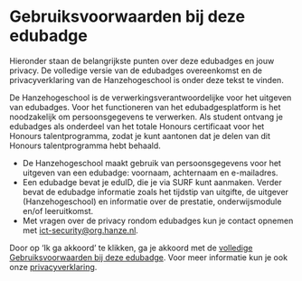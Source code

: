 # Gebruiksvoorwaarden bij deze edubadge

Hieronder staan de belangrijkste punten over deze edubadges en jouw privacy. De volledige versie van de edubadges overeenkomst en de privacyverklaring van de Hanzehogeschool is onder deze tekst te vinden. 

De Hanzehogeschool is de verwerkingsverantwoordelijke voor het uitgeven van edubadges. Voor het functioneren van het edubadgesplatform is het noodzakelijk om persoonsgegevens te verwerken. Als student ontvang je edubadges als onderdeel van het totale Honours certificaat voor het Honours talentprogramma, zodat je kunt aantonen dat je delen van dit Honours talentprogramma hebt behaald.

* De Hanzehogeschool maakt gebruik van persoonsgegevens voor het uitgeven van een edubadge: voornaam, achternaam en e-mailadres.
* Een edubadge bevat je eduID, die je via SURF kunt aanmaken. Verder bevat de edubadge informatie zoals het tijdstip van uitgifte, de uitgever (Hanzehogeschool) en informatie over de prestatie, onderwijsmodule en/of leeruitkomst.
* Met vragen over de privacy rondom edubadges kun je contact opnemen met [ict-security@org.hanze.nl](mailto:ict-security@org.hanze.nl).

Door op ‘Ik ga akkoord’ te klikken, ga je akkoord met de [volledige Gebruiksvoorwaarden bij deze edubadge](https://raw.githubusercontent.com/edubadges/privacy/master/hanzehogeschool-groningen/edubadges-formal-terms-nl.md). Voor meer informatie kun je ook onze [privacyverklaring](https\www.hanze.nl\nld\organisatie\hanzehogeschool\privacyverklaring-hanzehogeschool-groningen).
